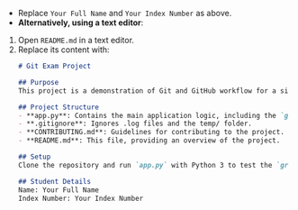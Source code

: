 - Replace `Your Full Name` and `Your Index Number` as above.
- **Alternatively, using a text editor**:
1. Open `README.md` in a text editor.
2. Replace its content with:
   ```markdown
   # Git Exam Project

   ## Purpose
   This project is a demonstration of Git and GitHub workflow for a simple Python application. It includes version control, branching, merging, and issue tracking as part of a git exam.

   ## Project Structure
   - **app.py**: Contains the main application logic, including the `greet_user` function with input validation.
   - **.gitignore**: Ignores .log files and the temp/ folder.
   - **CONTRIBUTING.md**: Guidelines for contributing to the project.
   - **README.md**: This file, providing an overview of the project.

   ## Setup
   Clone the repository and run `app.py` with Python 3 to test the `greet_user` function.

   ## Student Details
   Name: Your Full Name
   Index Number: Your Index Number